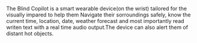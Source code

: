 The Blind Copilot is a smart wearable
device(on the wrist) tailored for the
visually impared to help them Navigate
their sorroundings safely, know the
current time, location, date, weather
forecast and most importantly read
writen text with a real time audio
output.The device can also alert them of
distant hot objects.
